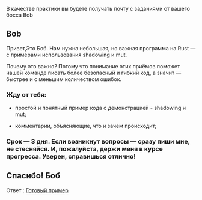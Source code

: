 В качестве практики вы будете получать почту с заданиями от вашего босса Bob


## Bob
Привет,Это Боб. Нам нужна небольшая, но важная программа на Rust — с примерами использования shadowing и mut.

Почему это важно? Потому что понимание этих приёмов поможет нашей команде писать более безопасный и гибкий код, а значит — быстрее и с меньшим количеством ошибок.

### Жду от тебя:

- простой и понятный пример кода с демонстрацией - shadowing и mut;

- комментарии, объясняющие, что и зачем происходит;

### Срок — 3 дня. Если возникнут вопросы — сразу пиши мне, не стесняйся. И, пожалуйста, держи меня в курсе прогресса. Уверен, справишься отлично!

## Спасибо! Боб

Ответ : [Готовый пример](proc/1.rs)